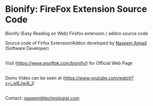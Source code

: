 # Bionify: FireFox Extension Source Code
Bionify (Easy Reading on Web) Firefox extension / addon source code

Source code of Firfox Extension/Addon developed by [Naseem Amjad](https://www.ajsoftpk.com/naseem_amjad/) (Software Developer)<br><br>

Visit (https://www.ajsoftpk.com/bionify/) for Official Web Page<br><br>

Demo Video can be seen at (https://www.youtube.com/watch?v=i_gIEJwi8_I)<br><br>

Contact: naseem@technologist.com
